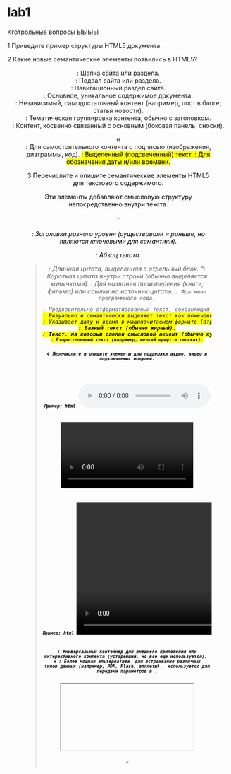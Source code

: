 # lab1
Кготрольные вопросы ЫЫЫЫ

1
Приведите пример структуры HTML5 документа.


<!DOCTYPE html>
<html lang="en">
<head>
    <meta charset="UTF-8">
    <meta name="viewport" content="width=device-width, initial-scale=1.0">
    <title>Document</title>
</head>
<body>
    
</body>
</html>


2
Какие новые семантические элементы появились в HTML5?

<header>: Шапка сайта или раздела.
<footer>: Подвал сайта или раздела.
<nav>: Навигационный раздел сайта.
<main>: Основное, уникальное содержимое документа.
<article>: Независимый, самодостаточный контент (например, пост в блоге, статья новости).
<section>: Тематическая группировка контента, обычно с заголовком.
<aside>: Контент, косвенно связанный с основным (боковая панель, сноски).
<figure> и <figcaption>: Для самостоятельного контента с подписью (изображения, диаграммы, код).
<mark>: Выделенный (подсвеченный) текст.
<time>: Для обозначения даты и/или времени.


3
Перечислите и опишите семантические элементы HTML5 для текстового
содержимого.

Эти элементы добавляют смысловую структуру непосредственно внутри текста.
<h1>-<h6>: Заголовки разного уровня (существовали и раньше, но являются ключевыми для семантики).
<p>: Абзац текста.
<blockquote>: Длинная цитата, выделенная в отдельный блок.
<q>: Короткая цитата внутри строки (обычно выделяется кавычками).
<cite>: Для названия произведения (книги, фильма) или ссылки на источник цитаты.
<code>: Фрагмент программного кода.
<pre>: Предварительно отформатированный текст, сохраняющий пробелы и переносы.
<mark>: Визуально и семантически выделяет текст как помеченный или релевантный (например, результат поиска).
<time>: Указывает дату и время в машиночитаемом формате (атрибут datetime). Пример: <time datetime="2023-10-25">25 октября 2023</time>.
<strong>: Важный текст (обычно жирный).
<em>: Текст, на который сделан смысловой акцент (обычно курсив).
<small>: Второстепенный текст (например, мелкий шрифт в сносках).


4
Перечислите и опишите элементы для поддержки аудио, видео и
подключаемых модулей.


<audio>: Для встраивания аудиоконтента.
Атрибуты: src, controls (отображает элементы управления), autoplay, loop, muted.

Пример:
html
<audio controls>
  <source src="audio.mp3" type="audio/mpeg">
  Ваш браузер не поддерживает аудио элемент.
</audio>

<video>: Для встраивания видеоконтента. 
Атрибуты: src, controls, autoplay, loop, muted, poster (изображение-заставка до воспроизведения), width, height.

Пример:
html
<video controls width="600">
  <source src="movie.mp4" type="video/mp4">
  Ваш браузер не поддерживает видео тег.
</video>

<embed>: Универсальный контейнер для внешнего приложения или интерактивного контента (устаревший, но все еще используется).
<object> и <param>: Более мощная альтернатива <embed> для встраивания различных типов данных (например, PDF, Flash, апплеты). <param> используется для передачи параметров в <object>.
<iframe>: Для встраивания другой HTML-страницы в текущую (например, видео с YouTube, карты Google).


5
Перечислите и опишите типы позиционирования, которые вы знаете.

Позиционирование задается свойством position.
static (по умолчанию): Элемент располагается в нормальном потоке документа. Свойства top, right, bottom, left и z-index не применяются.
relative: Элемент позиционируется относительно своего нормального положения. Смещение задается через top, left и др. Место, которое он занимал, не заполняется другими элементами.
absolute: Элемент извлекается из нормального потока. Его позиция определяется относительно ближайшего позиционированного предка (у которого position не static). Если такого нет — относительно <html>.
fixed: Элемент извлекается из потока и позиционируется относительно окна браузера. Не двигается при прокрутке.
sticky: Гибрид relative и fixed. Элемент ведет себя как relative, пока не достигнет заданного порога прокрутки (top: 10px), после чего "прилипает" к экрану, как fixed.


6
 Позиционирование внутри элемента.

Этот прием часто называют "относительное позиционирование контейнера для абсолютного позиционирования потомков".
Родительскому элементу задается position: relative (без смещения). Это создает новый контекст позиционирования.
Дочернему элементу, который нужно точно разместить внутри родителя, задается position: absolute.
Координаты дочернего элемента (top, left и др.) теперь отсчитываются от границ родительского элемента, а не от всей страницы.

Пример:
html
<div class="parent">
  <div class="child">Я внутри!</div>
</div>

css
.parent {
  position: relative;
  width: 300px;
  height: 200px;
  border: 1px solid blue;
}
.child {
  position: absolute;
  top: 10px;  /* 10px от верха .parent */
  right: 15px; /* 15px от правого края .parent */
}


7
Перечислите и опишите составные компоненты формы.

<form>: Контейнер для всех элементов формы. Имеет атрибуты action (URL для отправки) и method (GET/POST).
<label>: Текстовая метка для элемента формы. Связывается с элементом через атрибут for (равный id элемента) или путем оборачивания элемента.
<input>: Универсальное поле для ввода данных. Тип задается атрибутом type:
text: Однострочное текстовое поле.
password: Поле для пароля.
email, url, tel, number: Семантические поля с валидацией.
checkbox: Флажок.
radio: Переключатель.
file: Для загрузки файлов.
submit, reset, button: Кнопки.
date, color, range и др.: Специализированные поля ввода.
<textarea>: Многострочное текстовое поле.
<select> и <option>: Раскрывающийся список. <option> определяет варианты выбора.
<fieldset>: Группирует логически связанные элементы формы. Рисует рамку вокруг них.
<legend>: Заголовок для <fieldset>.
<button>: Кнопка. Может быть типа submit, reset или button.
<datalist>: Предоставляет список предопределенных вариантов для <input>.


8
Перечислите и опишите глобальные атрибуты тега в HTML5

Глобальные атрибуты могут быть использованы с любым HTML-элементом.
accesskey: Определяет клавишу быстрого доступа к элементу.
class: Список классов для стилизации и доступа через JavaScript.
contenteditable: Указывает, можно ли редактировать содержимое элемента.
data-*: Пользовательские атрибуты данных (например, data-id="123"), используемые для хранения информации в HTML.
dir: Определяет направление текста (ltr, rtl, auto).
hidden: Скрывает элемент со страницы.
id: Уникальный идентификатор элемента в документе.
lang: Определяет язык содержимого элемента.
spellcheck: Указывает, нужно ли проверять орфографию и грамматику элемента.
style: Для задания инлайновых CSS-стилей.
tabindex: Определяет порядок перехода между элементами при нажатии Tab.
title: Всплывающая подсказка, появляющаяся при наведении курсора.
translate: Указывает, следует ли переводить содержимое элемента (yes или no).




